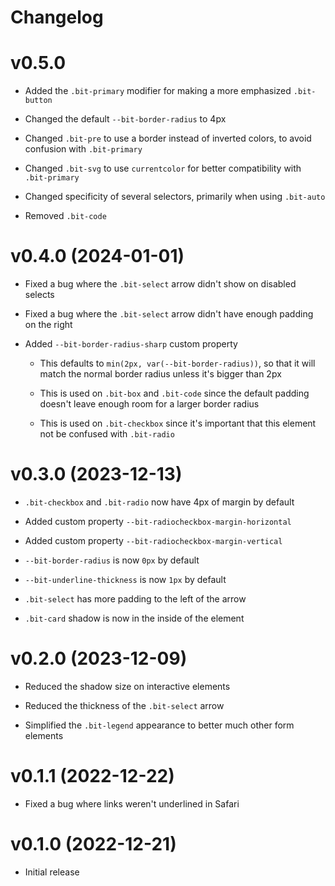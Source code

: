 # Changelog

# v0.5.0

- Added the `.bit-primary` modifier for making a more emphasized `.bit-button`

- Changed the default `--bit-border-radius` to 4px

- Changed `.bit-pre` to use a border instead of inverted colors, to avoid confusion with `.bit-primary`

- Changed `.bit-svg` to use `currentcolor` for better compatibility with `.bit-primary`

- Changed specificity of several selectors, primarily when using `.bit-auto`

- Removed `.bit-code`

# v0.4.0 (2024-01-01)

- Fixed a bug where the `.bit-select` arrow didn't show on disabled selects

- Fixed a bug where the `.bit-select` arrow didn't have enough padding on the right

- Added `--bit-border-radius-sharp` custom property

  - This defaults to `min(2px, var(--bit-border-radius))`, so that it will match the normal border radius unless it's bigger than 2px

  - This is used on `.bit-box` and `.bit-code` since the default padding doesn't leave enough room for a larger border radius

  - This is used on `.bit-checkbox` since it's important that this element not be confused with `.bit-radio`

# v0.3.0 (2023-12-13)

- `.bit-checkbox` and `.bit-radio` now have 4px of margin by default

- Added custom property `--bit-radiocheckbox-margin-horizontal`

- Added custom property `--bit-radiocheckbox-margin-vertical`

- `--bit-border-radius` is now `0px` by default

- `--bit-underline-thickness` is now `1px` by default

- `.bit-select` has more padding to the left of the arrow

- `.bit-card` shadow is now in the inside of the element

# v0.2.0 (2023-12-09)

- Reduced the shadow size on interactive elements

- Reduced the thickness of the `.bit-select` arrow

- Simplified the `.bit-legend` appearance to better much other form elements

# v0.1.1 (2022-12-22)

- Fixed a bug where links weren't underlined in Safari

# v0.1.0 (2022-12-21)

- Initial release
